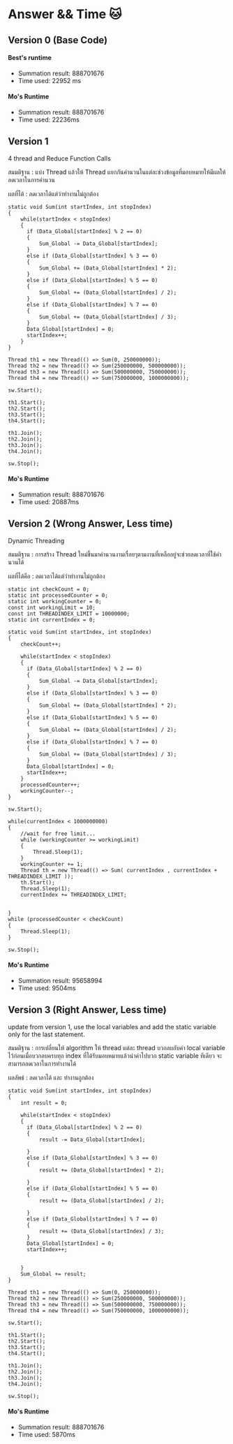 # Answer && Time 🐱

## Version 0 (Base Code)

#### Best's runtime

- Summation result: 888701676
- Time used: 22952 ms

#### Mo's Runtime

- Summation result: 888701676
- Time used: 22236ms

## Version 1
4 thread and Reduce Function Calls

สมมติฐาน : แบ่ง Thread แล้วให้ Thread แยกกันคำนวนในแต่ละช่วงข้อมูลที่มอบหมายให้มีผลให้ลดเวลาในการคำนวน

ผลที่ได้ : ลดเวลาได้แต่ว่าทำงานไม่ถูกต้อง

```
static void Sum(int startIndex, int stopIndex)
{
    while(startIndex < stopIndex)
    {
      if (Data_Global[startIndex] % 2 == 0)
      {
          Sum_Global -= Data_Global[startIndex];
      }
      else if (Data_Global[startIndex] % 3 == 0)
      {
          Sum_Global += (Data_Global[startIndex] * 2);
      }
      else if (Data_Global[startIndex] % 5 == 0)
      {
          Sum_Global += (Data_Global[startIndex] / 2);
      }
      else if (Data_Global[startIndex] % 7 == 0)
      {
          Sum_Global += (Data_Global[startIndex] / 3);
      }
      Data_Global[startIndex] = 0;
      startIndex++;
    }
}
```

```
Thread th1 = new Thread(() => Sum(0, 250000000));
Thread th2 = new Thread(() => Sum(250000000, 500000000));
Thread th3 = new Thread(() => Sum(500000000, 750000000));
Thread th4 = new Thread(() => Sum(750000000, 1000000000));

sw.Start();

th1.Start();
th2.Start();
th3.Start();
th4.Start();

th1.Join();
th2.Join();
th3.Join();
th4.Join();

sw.Stop();
```

#### Mo's Runtime
- Summation result: 888701676
- Time used: 20887ms

## Version 2 (Wrong Answer, Less time)
Dynamic Threading

สมมติฐาน : การสร้าง Thread ใหม่ขึ้นมาคำนวนงานเรื่อยๆตามงานที่เหลืออยู่จะช่วยลดเวลาที่ใช้คำนวนได้

ผลที่ได้คือ : ลดเวลาได้แต่ว่าทำงานไม่ถูกต้อง

```
static int checkCount = 0;
static int processedCounter = 0;
static int workingCounter = 0;
const int workingLimit = 10;
const int THREADINDEX_LIMIT = 10000000;
static int currentIndex = 0;

static void Sum(int startIndex, int stopIndex)
{
    checkCount++;

    while(startIndex < stopIndex)
    {
      if (Data_Global[startIndex] % 2 == 0)
      {
          Sum_Global -= Data_Global[startIndex];
      }
      else if (Data_Global[startIndex] % 3 == 0)
      {
          Sum_Global += (Data_Global[startIndex] * 2);
      }
      else if (Data_Global[startIndex] % 5 == 0)
      {
          Sum_Global += (Data_Global[startIndex] / 2);
      }
      else if (Data_Global[startIndex] % 7 == 0)
      {
          Sum_Global += (Data_Global[startIndex] / 3);
      }
      Data_Global[startIndex] = 0;
      startIndex++;
    }
    processedCounter++;
    workingCounter--;
}
```

```
sw.Start();

while(currentIndex < 1000000000)
{
    //wait for free limit...
    while (workingCounter >= workingLimit)
    {
        Thread.Sleep(1);
    }
    workingCounter += 1;
    Thread th = new Thread(() => Sum( currentIndex , currentIndex + THREADINDEX_LIMIT ));
    th.Start();
    Thread.Sleep(1);
    currentIndex += THREADINDEX_LIMIT;


}
while (processedCounter < checkCount)
{
    Thread.Sleep(1);
}

sw.Stop();
```

#### Mo's Runtime
- Summation result: 95658994
- Time used: 9504ms

## Version 3 (Right Answer, Less time)

update from version 1, use the local variables and add the static variable only for the last statement.

สมมติฐาน : การเปลี่ยนให้ algorithm ให้ thread แต่ละ thread บวกลบกับค่า local variable ไว้ก่อนเมื่อบวกลบครบทุก index ที่ได้รับมอบหมายแล้วนำค่าไปบวก static variable ทีเดียว จะสามารถลดเวลาในการทำงานได้

ผลลัพธ์ : ลดเวลาได้ และ ทำงานถูกต้อง

```
static void Sum(int startIndex, int stopIndex)
{
    int result = 0;

    while(startIndex < stopIndex)
    {
      if (Data_Global[startIndex] % 2 == 0)
      {
          result -= Data_Global[startIndex];

      }
      else if (Data_Global[startIndex] % 3 == 0)
      {
          result += (Data_Global[startIndex] * 2);

      }
      else if (Data_Global[startIndex] % 5 == 0)
      {
          result += (Data_Global[startIndex] / 2);

      }
      else if (Data_Global[startIndex] % 7 == 0)
      {
          result += (Data_Global[startIndex] / 3);
      }
      Data_Global[startIndex] = 0;
      startIndex++;


    }
    Sum_Global += result;
}
```

```
Thread th1 = new Thread(() => Sum(0, 250000000));
Thread th2 = new Thread(() => Sum(250000000, 500000000));
Thread th3 = new Thread(() => Sum(500000000, 750000000));
Thread th4 = new Thread(() => Sum(750000000, 1000000000));

sw.Start();

th1.Start();
th2.Start();
th3.Start();
th4.Start();

th1.Join();
th2.Join();
th3.Join();
th4.Join();

sw.Stop();
```

#### Mo's Runtime

- Summation result: 888701676
- Time used: 5870ms
